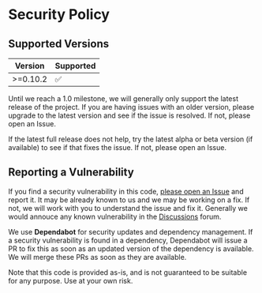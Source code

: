 # Security Policy

## Supported Versions

| Version  | Supported          |
| -------  | ------------------ |
| >=0.10.2 | :white_check_mark: |

Until we reach a 1.0 milestone, we will generally only support the latest
release of the project. If you are having issues with an older version, please
upgrade to the latest version and see if the issue is resolved. If not, please
open an Issue.

If the latest full release does not help, try the latest alpha or beta version
(if available) to see if that fixes the issue. If not, please open an Issue.

## Reporting a Vulnerability

If you find a security vulnerability in this code, [please open an
Issue](https://github.com/seapagan/lice2/issues) and report it.
It may be already known to us and we may be working on a fix. If not, we will
work with you to understand the issue and fix it. Generally we would annouce any
known vulnerability in the
[Discussions](https://github.com/seapagan/lice2/discussions)
forum.

We use **Dependabot** for security updates and dependency management. If a
security vulnerability is found in a dependency, Dependabot will issue a PR to
fix this as soon as an updated version of the dependency is available. We will
merge these PRs as soon as they are available.

Note that this code is provided as-is, and is not guaranteed to be
suitable for any purpose.  Use at your own risk.
